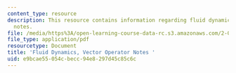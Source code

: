 ```yaml
---
content_type: resource
description: This resource contains information regarding fluid dynamics, vector operator
  notes.
file: /media/https%3A/open-learning-course-data-rc.s3.amazonaws.com/2-06-fluid-dynamics-spring-2013/e9bcae55054cbecc94e8297d45c85c6c_MIT2_06S13_notes_vo.pdf
file_type: application/pdf
resourcetype: Document
title: 'Fluid Dynamics, Vector Operator Notes '
uid: e9bcae55-054c-becc-94e8-297d45c85c6c
---
```

